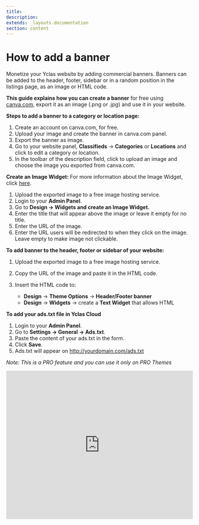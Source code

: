 ```yaml
---
title:
description:
extends: _layouts.documentation
section: content
---
```


# How to add a banner

Monetize your Yclas website by adding commercial banners. Banners can be added to the header, footer, sidebar or in a random position in the listings page, as an image or HTML code.

**This guide explains how you can create a banner** for free using  [canva.com](https://www.canva.com/), export it as an image (.png or .jpg) and use it in your website.

**Steps to add a banner to a category or location page:**

1.  Create an account on canva.com, for free.
2.  Upload your image and create the banner in canva.com panel.
3.  Export the banner as image.
4.  Go to your website panel,  **Classifieds**  ->  **Categories**  or  **Locations**  and click to edit a category or location.
5.  In the toolbar of the description field, click to upload an image and choose the image you exported from canva.com.

**Create an Image Widget:**  For more information about the Image Widget, click  [here](/docs/widgets-image-widget).

1.  Upload the exported image to a free image hosting service.
2.  Login to your **Admin Panel**.
3.  Go to **Design -> Widgets and create an Image Widget.**
4.  Enter the title that will appear above the image or leave it empty for no title.
5.  Enter the URL of the image.
6.  Enter the URL users will be redirected to when they click on the image. Leave empty to make image not clickable.

**To add banner to the header, footer or sidebar of your website:**

1.  Upload the exported image to a free image hosting service.
2.  Copy the URL of the image and paste it in the HTML code.
3.  Insert the HTML code to:
    
     - **Design** -> **Theme Options** -> **Header/Footer banner**
    - **Design**  ->  **Widgets**  -> create a  **Text Widget**  that allows HTML

**To add your ads.txt file in Yclas Cloud**

1.  Login to your **Admin Panel**.
2.  Go to **Settings -> General -> Ads.txt**.
3.  Paste the content of your ads.txt in the form.
4.  Click **Save**.
5.  Ads.txt will appear on http://yourdomain.com/ads.txt

*Note: This is a PRO feature and you can use it only on PRO Themes*


<iframe width="100%" height="400px" src="https://www.youtube.com/embed/5pyADgnPwq0" title="Yclas video" frameborder="0" allow="accelerometer; autoplay; clipboard-write; encrypted-media; gyroscope; picture-in-picture" allowfullscreen></iframe>
 
